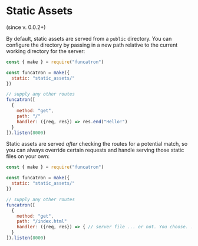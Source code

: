 # Static Assets

\(since v. 0.0.2+\)

By default, static assets are served from a `public` directory. You can configure the directory by passing in a new path relative to the current working directory for the server:

```javascript
const { make } = require("funcatron")

const funcatron = make({
  static: "static_assets/"
})

// supply any other routes
funcatron([
  {
    method: "get",
    path: "/"  
    handler: ({req, res}) => res.end("Hello!")
  }
]).listen(8000)
```

Static assets are served _after_ checking the routes for a potential match, so you can always override certain requests and handle serving those static files on your own:

```javascript
const { make } = require("funcatron")

const funcatron = make({
  static: "static_assets/"
})

// supply any other routes
funcatron([
  {
    method: "get",
    path: "/index.html"  
    handler: ({req, res}) => { // server file ... or not. You choose. :) }
  }
]).listen(8000)
```



